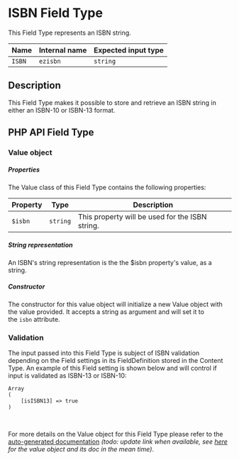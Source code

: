 #  ISBN Field Type

This Field Type represents an ISBN string.

| Name   | Internal name | Expected input type |
|--------|---------------|---------------------|
| `ISBN` | `ezisbn`      | `string`            |

## Description

This Field Type makes it possible to store and retrieve an ISBN string in either an ISBN-10 or ISBN-13 format.

## PHP API Field Type 

### Value object

##### Properties

The Value class of this Field Type contains the following properties:

| Property | Type     | Description                                     |
|----------|----------|-------------------------------------------------|
| `$isbn`  | `string` | This property will be used for the ISBN string. |

##### String representation

An ISBN's string representation is the the $isbn property's value, as a string.

##### Constructor

The constructor for this value object will initialize a new Value object with the value provided. It accepts a string as argument and will set it to the `isbn` attribute.

### Validation

The input passed into this Field Type is subject of ISBN validation depending on the Field settings in its FieldDefinition stored in the Content Type. An example of this Field setting is shown below and will control if input is validated as ISBN-13 or ISBN-10:

```
Array
(
    [isISBN13] => true
)
```

 

For more details on the Value object for this Field Type please refer to the [auto-generated documentation](http://apidoc.ez.no/doxygen/trunk/NS/html/classeZ_1_1Publish_1_1Core_1_1FieldType_1_1ISBN_1_1Value.html) *(todo: update link when available, see [here](https://github.com/ezsystems/ezpublish-kernel/blob/master/eZ/Publish/Core/FieldType/ISBN/Value.php)* *for the value object and its doc in the mean time)*.
